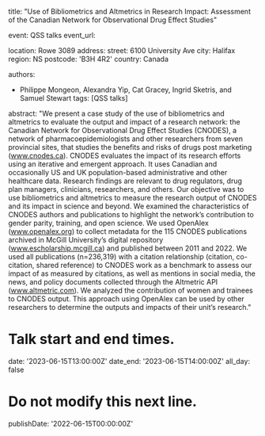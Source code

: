 title: "Use of Bibliometrics and Altmetrics in Research Impact: Assessment of the Canadian Network for Observational Drug Effect Studies"
 
event: QSS talks
event_url:
 
location: Rowe 3089
address:
  street: 6100 University Ave
  city: Halifax
  region: NS
  postcode: 'B3H 4R2'
  country: Canada
 
authors:
  - Philippe Mongeon, Alexandra Yip, Cat Gracey, Ingrid Sketris, and Samuel Stewart
tags: [QSS talks]
 
abstract: "We present a case study of the use of bibliometrics and altmetrics to evaluate the output and impact of a research network: the Canadian Network for Observational Drug Effect Studies (CNODES), a network of pharmacoepidemiologists and other researchers from seven provincial sites, that studies the benefits and risks of drugs post marketing (www.cnodes.ca). CNODES evaluates the impact of its research efforts using an iterative and emergent approach. It uses Canadian and occasionally US and UK population-based administrative and other healthcare data. Research findings are relevant to drug regulators, drug plan managers, clinicians, researchers, and others. Our objective was to use bibliometrics and altmetrics to measure the research output of CNODES and its impact in science and beyond. We examined the characteristics of CNODES authors and publications to highlight the network’s contribution to gender parity, training, and open science. We used OpenAlex (www.openalex.org) to collect metadata for the 115 CNODES publications archived in McGill University’s digital repository (www.escholarship.mcgill.ca) and published between 2011 and 2022. We used all publications (n=236,319) with a citation relationship (citation, co-citation, shared reference) to CNODES work as a benchmark to assess our impact of as measured by citations, as well as mentions in social media, the news, and policy documents collected through the Altmetric API (www.altmetric.com). We analyzed the contribution of women and trainees to CNODES output. This approach using OpenAlex can be used by other researchers to determine the outputs and impacts of their unit’s research."
 
# Talk start and end times.
date: '2023-06-15T13:00:00Z'
date_end: '2023-06-15T14:00:00Z'
all_day: false
 
# Do not modify this next line.
publishDate: '2022-06-15T00:00:00Z'
